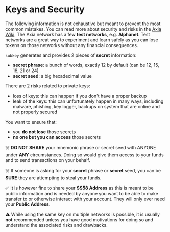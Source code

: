 # Keys and Security

The following information is not exhaustive but meant to prevent the most common mistakes.
You can read more about security and risks in the [Axia Wiki](https://wiki.axia.network/docs/learn-account-generation).
The Axia network has a few **test networks**, e.g. **Alphanet**. Test networks are a great way to experiment and learn safely as you can lose tokens on those networks without any financial consequences.

`subkey` generates and provides 2 pieces of **secret** information:
- **secret phrase**: a bunch of words, exactly 12 by default (can be 12, 15, 18, 21 or 24)
- **secret seed**: a big hexadecimal value

There are 2 risks related to private keys:
- loss of keys: this can happen if you don't have a proper backup
- leak of the keys: this can unfortunately happen in many ways, including malware, phishing, key logger, backups on system that are online and not properly secured

You want to ensure that:
- you **do not lose** those secrets
- **no one but you can access** those secrets

☠️ **DO NOT SHARE** your mnemonic phrase or secret seed with ANYONE under **ANY** circumstances. Doing so would give them access to your funds and to send transactions on your behalf.

☠️ If someone is asking for your **secret** phrase or **secret** seed, you can be **SURE** they are attempting to steal your funds.

✅ It is however fine to share your **SS58 Address** as this is meant to be public information and is needed by anyone you want to be able to make transfer to or otherwise interact with your account. They will only ever need your **Public Address**.

⚠️ While using the same key on multiple networks is possible, it is usually **not** recommended unless you have good motivations for doing so and understand the associated risks and drawbacks.
